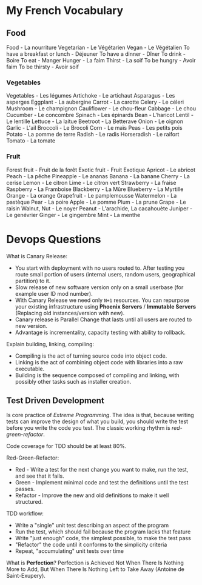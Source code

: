 # My French Vocabulary

## Food

Food - La nourriture
Vegetarian - Le Végétarien
Vegan - Le Végétalien
To have a breakfast or lunch - Déjeuner
To have a dinner - Dîner
To drink - Boire
To eat - Manger
Hunger - La faim
Thirst - La soif
To be hungry - Avoir faim
To be thirsty - Avoir soif

### Vegetables

Vegetables - Les légumes
Artichoke - Le artichaut
Asparagus - Les asperges
Eggplant - La aubergine
Carrot - La carotte
Celery - Le céleri
Mushroom - Le champignon
Cauliflower - Le chou-fleur
Cabbage - Le chou
Cucumber - Le concombre
Spinach - Les épinards
Bean - L'haricot
Lentil - Le lentille
Lettuce -  La laitue
Beetroot - La Betterave
Onion - Le oignon
Garlic - L'ail
Broccoli - Le Brocoli
Corn - Le maïs
Peas - Les petits pois
Potato - La pomme de terre
Radish - Le radis
Horseradish - Le raifort
Tomato - La tomate

### Fruit

Forest fruit - Fruit de la forêt
Exotic fruit - Fruit Exotique
Apricot - Le abricot
Peach - La pêche
Pineapple - Le ananas
Banana - La banane
Cherry - La cerise
Lemon - Le citron
Lime - Le citron vert
Strawberry - La fraise
Raspberry - La Framboise
Blackberry - La Mûre
Blueberry - La Myrtille
Orange - La orange
Grapefruit - Le pamplemousse
Watermelon - La pastèque
Pear - La poire
Apple - Le pomme
Plum - La prune
Grape - Le raisin
Walnut, Nut - Le noyer
Peanut - L'arachide, La cacahouète
Juniper - Le genévrier
Ginger - Le gingembre
Mint - La menthe

# Devops Questions

What is Canary Release:
* You start with deployment with no users routed to. After testing you route small portion of users (internal users, random users, geographical partition) to it.
* Slow release of new software version only on a small userbase (for example user ID mod number).
* With Canary Release we need only `N+1` resources. You can repurpose your existing infrastructure using **Phoenix Servers** / **Immutable Servers** (Replacing old instances/version with new).
* Canary release is Parallel Change that lasts until all users are routed to new version.
* Advantage is incrementality, capacity testing with ability to rollback.

Explain building, linking, compiling:
* Compiling is the act of turning source code into object code.
* Linking is the act of combining object code with libraries into a raw executable.
* Building is the sequence composed of compiling and linking, with possibly other tasks such as installer creation.

## Test Driven Development

Is core practice of _Extreme Programming_.
The idea is that, because writing tests can improve the design of what you build, you should write the test before you write the code you test. The classic working rhythm is _red-green-refactor_.

Code coverage for TDD should be at least 80%.

Red-Green-Refactor:
* Red - Write a test for the next change you want to make, run the test, and see that it fails.
* Green - Implement minimal code and test the definitions until the test passes.
* Refactor - Improve the new and old definitions to make it well structured.

TDD workflow:
* Write a "single" unit test describing an aspect of the program
* Run the test, which should fail because the program lacks that feature
* Write "just enough" code, the simplest possible, to make the test pass
* "Refactor" the code until it conforms to the simplicity criteria
* Repeat, "accumulating" unit tests over time

What is **Perfection**? Perfection is Achieved Not When There Is Nothing More to Add, But When There Is Nothing Left to Take Away (Antoine de Saint-Exupery).

